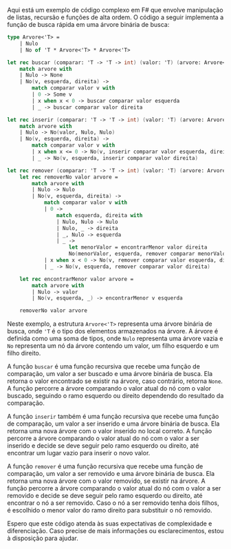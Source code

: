 Aqui está um exemplo de código complexo em F# que envolve manipulação de listas, recursão e funções de alta ordem. O código a seguir implementa a função de busca rápida em uma árvore binária de busca:

```fsharp
type Arvore<'T> =
    | Nulo
    | No of 'T * Arvore<'T> * Arvore<'T>

let rec buscar (comparar: 'T -> 'T -> int) (valor: 'T) (arvore: Arvore<'T>) =
    match arvore with
    | Nulo -> None
    | No(v, esquerda, direita) ->
        match comparar valor v with
        | 0 -> Some v
        | x when x < 0 -> buscar comparar valor esquerda
        | _ -> buscar comparar valor direita

let rec inserir (comparar: 'T -> 'T -> int) (valor: 'T) (arvore: Arvore<'T>) =
    match arvore with
    | Nulo -> No(valor, Nulo, Nulo)
    | No(v, esquerda, direita) ->
        match comparar valor v with
        | x when x <= 0 -> No(v, inserir comparar valor esquerda, direita)
        | _ -> No(v, esquerda, inserir comparar valor direita)

let rec remover (comparar: 'T -> 'T -> int) (valor: 'T) (arvore: Arvore<'T>) =
    let rec removerNo valor arvore =
        match arvore with
        | Nulo -> Nulo
        | No(v, esquerda, direita) ->
            match comparar valor v with
            | 0 -> 
                match esquerda, direita with
                | Nulo, Nulo -> Nulo
                | Nulo, _ -> direita
                | _, Nulo -> esquerda
                | _ -> 
                    let menorValor = encontrarMenor valor direita
                    No(menorValor, esquerda, remover comparar menorValor direita)
            | x when x < 0 -> No(v, remover comparar valor esquerda, direita)
            | _ -> No(v, esquerda, remover comparar valor direita)

    let rec encontrarMenor valor arvore =
        match arvore with
        | Nulo -> valor
        | No(v, esquerda, _) -> encontrarMenor v esquerda

    removerNo valor arvore
```

Neste exemplo, a estrutura `Arvore<'T>` representa uma árvore binária de busca, onde `'T` é o tipo dos elementos armazenados na árvore. A árvore é definida como uma soma de tipos, onde `Nulo` representa uma árvore vazia e `No` representa um nó da árvore contendo um valor, um filho esquerdo e um filho direito.

A função `buscar` é uma função recursiva que recebe uma função de comparação, um valor a ser buscado e uma árvore binária de busca. Ela retorna o valor encontrado se existir na árvore, caso contrário, retorna `None`. A função percorre a árvore comparando o valor atual do nó com o valor buscado, seguindo o ramo esquerdo ou direito dependendo do resultado da comparação.

A função `inserir` também é uma função recursiva que recebe uma função de comparação, um valor a ser inserido e uma árvore binária de busca. Ela retorna uma nova árvore com o valor inserido no local correto. A função percorre a árvore comparando o valor atual do nó com o valor a ser inserido e decide se deve seguir pelo ramo esquerdo ou direito, até encontrar um lugar vazio para inserir o novo valor.

A função `remover` é uma função recursiva que recebe uma função de comparação, um valor a ser removido e uma árvore binária de busca. Ela retorna uma nova árvore com o valor removido, se existir na árvore. A função percorre a árvore comparando o valor atual do nó com o valor a ser removido e decide se deve seguir pelo ramo esquerdo ou direito, até encontrar o nó a ser removido. Caso o nó a ser removido tenha dois filhos, é escolhido o menor valor do ramo direito para substituir o nó removido.

Espero que este código atenda às suas expectativas de complexidade e diferenciação. Caso precise de mais informações ou esclarecimentos, estou à disposição para ajudar.